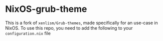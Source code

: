 # NixOS-grub-theme

This is a fork of `xenlism/Grub-themes`, made specifically for an use-case in NixOS. To use this repo, you need to add the following to your `configuration.nix` file 
